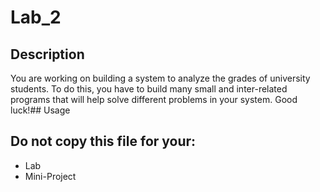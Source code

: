 # Lab_2

## Description
You are working on building a system to analyze the grades of university students. To do this, you have to build many small and inter-related programs that will help solve different problems in your system. Good luck!## Usage

## Do not copy this file for your:
* Lab
* Mini-Project

